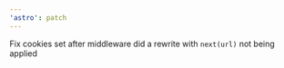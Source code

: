```yaml
---
'astro': patch
---
```


Fix cookies set after middleware did a rewrite with `next(url)` not being applied

